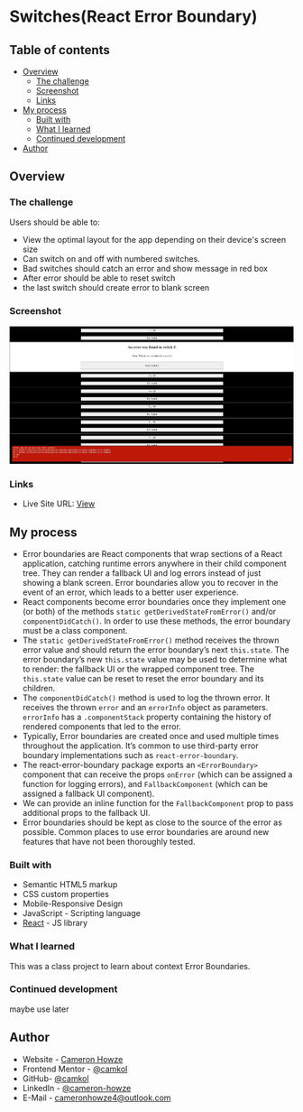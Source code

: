 # Switches(React Error Boundary)

## Table of contents

- [Overview](#overview)
  - [The challenge](#the-challenge)
  - [Screenshot](#screenshot)
  - [Links](#links)
- [My process](#my-process)
  - [Built with](#built-with)
  - [What I learned](#what-i-learned)
  - [Continued development](#continued-development)
- [Author](#author)

## Overview

### The challenge

Users should be able to:

- View the optimal layout for the app depending on their device's screen size
- Can switch on and off with numbered switches.
- Bad switches should catch an error and show message in red box
- After error should be able to reset switch
- the last switch should create error to blank screen

### Screenshot

![](./screen.jpg)

### Links

- Live Site URL: [View](https://switchesreacterrorboundaries.netlify.app/)

## My process

- Error boundaries are React components that wrap sections of a React application, catching runtime errors anywhere in their child component tree. They can render a fallback UI and log errors instead of just showing a blank screen. Error boundaries allow you to recover in the event of an error, which leads to a better user experience.
- React components become error boundaries once they implement one (or both) of the methods `static getDerivedStateFromError()` and/or `componentDidCatch()`. In order to use these methods, the error boundary must be a class component.
- The `static getDerivedStateFromError()` method receives the thrown error value and should return the error boundary’s next `this.state`. The error boundary’s new `this.state` value may be used to determine what to render: the fallback UI or the wrapped component tree. The `this.state` value can be reset to reset the error boundary and its children.
- The `componentDidCatch()` method is used to log the thrown error. It receives the thrown `error` and an `errorInfo` object as parameters. `errorInfo` has a `.componentStack` property containing the history of rendered components that led to the error.
- Typically, Error boundaries are created once and used multiple times throughout the application. It’s common to use third-party error boundary implementations such as `react-error-boundary`.
- The react-error-boundary package exports an `<ErrorBoundary>` component that can receive the props `onError` (which can be assigned a function for logging errors), and `FallbackComponent` (which can be assigned a fallback UI component).
- We can provide an inline function for the `FallbackComponent` prop to pass additional props to the fallback UI.
- Error boundaries should be kept as close to the source of the error as possible. Common places to use error boundaries are around new features that have not been thoroughly tested.

### Built with

- Semantic HTML5 markup
- CSS custom properties
- Mobile-Responsive Design
- JavaScript - Scripting language
- [React](https://reactjs.org/) - JS library

### What I learned

This was a class project to learn about context Error Boundaries.

### Continued development

maybe use later

## Author

- Website - [Cameron Howze](https://camkol.github.io/)
- Frontend Mentor - [@camkol](https://www.frontendmentor.io/profile/camkol)
- GitHub- [@camkol](https://github.com/camkol)
- LinkedIn - [@cameron-howze](https://www.linkedin.com/in/cameron-howze-28a646109/)
- E-Mail - [cameronhowze4@outlook.com](mailto:cameronhowze4@outlook.com)
